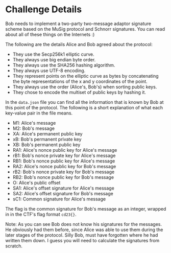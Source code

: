 Challenge Details
=================

Bob needs to implement a two-party two-message adaptor signature
scheme based on the MuSig protocol and Schnorr signatures.
You can read about all of these things on the Internets :)

The following are the details Alice and Bob agreed about the protocol:

- They use the Secp256k1 elliptic curve.
- They always use big endian byte order.
- They always use the SHA256 hashing algorithm.
- They always use UTF-8 encoding.
- They represent points on the elliptic curve as bytes by concatenating the
  byte representations of the x and y coordinates of the point.
- They always use the order (Alice's, Bob's) when sorting public keys.
- They chose to encode the multiset of public keys by hashing it.

In the `data.json` file you can find all the information that is known by Bob
at this point of the protocol. The following is a short explanation of what
each key-value pair in the file means.

- M1: Alice's message
- M2: Bob's message
- XA: Alice's permanent public key
- xB: Bob's permanent private key
- XB: Bob's permanent public key
- RA1: Alice's nonce public key for Alice's message
- rB1: Bob's nonce private key for Alice's message
- RB1: Bob's nonce public key for Alice's message
- RA2: Alice's nonce public key for Bob's message
- rB2: Bob's nonce private key for Bob's message
- RB2: Bob's nonce public key for Bob's message
- O: Alice's public offset
- SA1: Alice's offset signature for Alice's message
- SA2: Alice's offset signature for Bob's message
- sC1: Common signature for Alice's message

The flag is the common signature for Bob's message as an integer, wrapped in
in the CTF's flag format `cd23{}`.

Note: As you can see Bob does not know his signatures for the messages. He
obviously had them before, since Alice was able to use them during the later
stages of the protocol. Silly Bob, must have forgotten where he had written
them down. I guess you will need to calculate the signatures from scratch.
